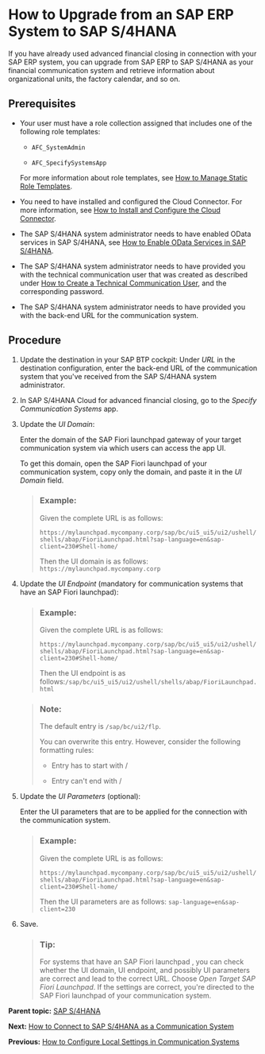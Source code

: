 <!-- loio1fdf114d6f3541c6bbbb04af32151130 -->

# How to Upgrade from an SAP ERP System to SAP S/4HANA

If you have already used advanced financial closing in connection with your SAP ERP system, you can upgrade from SAP ERP to SAP S/4HANA as your financial communication system and retrieve information about organizational units, the factory calendar, and so on.



<a name="loio1fdf114d6f3541c6bbbb04af32151130__prereq_efw_syq_4lb"/>

## Prerequisites

-   Your user must have a role collection assigned that includes one of the following role templates:

    -   `AFC_SystemAdmin`

    -   `AFC_SpecifySystemsApp`


    For more information about role templates, see [How to Manage Static Role Templates](../User-Management/how-to-manage-static-role-templates-0cca34d.md).

-   You need to have installed and configured the Cloud Connector. For more information, see [How to Install and Configure the Cloud Connector](how-to-install-and-configure-the-cloud-connector-4cf0fb0.md).

-   The SAP S/4HANA system administrator needs to have enabled OData services in SAP S/4HANA, see [How to Enable OData Services in SAP S/4HANA](how-to-enable-odata-services-in-sap-s-4hana-fb5fe06.md).

-   The SAP S/4HANA system administrator needs to have provided you with the technical communication user that was created as described under [How to Create a Technical Communication User](how-to-create-a-technical-communication-user-c4a9b51.md), and the corresponding password.

-   The SAP S/4HANA system administrator needs to have provided you with the back-end URL for the communication system.




## Procedure

1.  Update the destination in your SAP BTP cockpit: Under *URL* in the destination configuration, enter the back-end URL of the communication system that you've received from the SAP S/4HANA system administrator.

2.  In SAP S/4HANA Cloud for advanced financial closing, go to the *Specify Communication Systems* app.

3.  Update the *UI Domain*:

    Enter the domain of the SAP Fiori launchpad gateway of your target communication system via which users can access the app UI.

    To get this domain, open the SAP Fiori launchpad of your communication system, copy only the domain, and paste it in the *UI Domain* field.

    > ### Example:  
    > Given the complete URL is as follows:
    > 
    > `https://mylaunchpad.mycompany.corp/sap/bc/ui5_ui5/ui2/ushell/shells/abap/FioriLaunchpad.html?sap-language=en&sap-client=230#Shell-home/`
    > 
    > Then the UI domain is as follows: `https://mylaunchpad.mycompany.corp`

4.  Update the *UI Endpoint* \(mandatory for communication systems that have an SAP Fiori launchpad\):

    > ### Example:  
    > Given the complete URL is as follows:
    > 
    > `https://mylaunchpad.mycompany.corp/sap/bc/ui5_ui5/ui2/ushell/shells/abap/FioriLaunchpad.html?sap-language=en&sap-client=230#Shell-home/`
    > 
    > Then the UI endpoint is as follows:`/sap/bc/ui5_ui5/ui2/ushell/shells/abap/FioriLaunchpad.html`

    > ### Note:  
    > The default entry is `/sap/bc/ui2/flp`.
    > 
    > You can overwrite this entry. However, consider the following formatting rules:
    > 
    > -   Entry has to start with /
    > 
    > -   Entry can't end with /

5.  Update the *UI Parameters* \(optional\):

    Enter the UI parameters that are to be applied for the connection with the communication system.

    > ### Example:  
    > Given the complete URL is as follows:
    > 
    > `https://mylaunchpad.mycompany.corp/sap/bc/ui5_ui5/ui2/ushell/shells/abap/FioriLaunchpad.html?sap-language=en&sap-client=230#Shell-home/`
    > 
    > Then the UI parameters are as follows: `sap-language=en&sap-client=230`

6.  Save.

    > ### Tip:  
    > For systems that have an SAP Fiori launchpad , you can check whether the UI domain, UI endpoint, and possibly UI parameters are correct and lead to the correct URL. Choose *Open Target SAP Fiori Launchpad*. If the settings are correct, you're directed to the SAP Fiori launchpad of your communication system.


**Parent topic:** [SAP S/4HANA](sap-s-4hana-15a3a5b.md "Perform the following steps to connect SAP S/4HANA Cloud for advanced financial closing to your SAP S/4HANA system. Perform the last two steps only if they apply to your use case.")

**Next:** [How to Connect to SAP S/4HANA as a Communication System](how-to-connect-to-sap-s-4hana-as-a-communication-system-34ec755.md "Connect to SAP S/4HANA as your financial communication system to retrieve information about organizational units, the factory calendar, and so on.")

**Previous:** [How to Configure Local Settings in Communication Systems](how-to-configure-local-settings-in-communication-systems-a3b374a.md "Configure your local settings for better use with advanced financial closing.")

